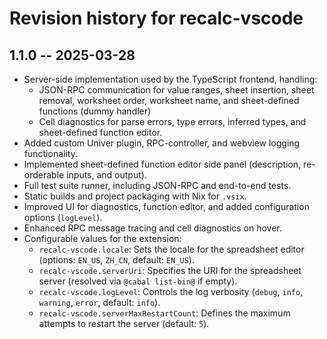 # Revision history for recalc-vscode

## 1.1.0 -- 2025-03-28

* Server-side implementation used by the TypeScript frontend, handling:
  * JSON-RPC communication for value ranges, sheet insertion, sheet removal,
    worksheet order, worksheet name, and sheet-defined functions (dummy
handler)
  * Cell diagnostics for parse errors, type errors, inferred types, and
    sheet-defined function editor.
* Added custom Univer plugin, RPC-controller, and webview logging
  functionality.
* Implemented sheet-defined function editor side panel (description,
  re-orderable inputs, and output).
* Full test suite runner, including JSON-RPC and end-to-end tests.
* Static builds and project packaging with Nix for `.vsix`.
* Improved UI for diagnostics, function editor, and added configuration options
  (`logLevel`).
* Enhanced RPC message tracing and cell diagnostics on hover.
* Configurable values for the extension:
  * `recalc-vscode.locale`: Sets the locale for the spreadsheet editor
    (options: `EN_US`, `ZH_CN`, default: `EN_US`).
  * `recalc-vscode.serverUri`: Specifies the URI for the spreadsheet server
    (resolved via `@cabal list-bin@` if empty).
  * `recalc-vscode.logLevel`: Controls the log verbosity
    (`debug`, `info`, `warning`, `error`, default: `info`).
  * `recalc-vscode.serverMaxRestartCount`: Defines the maximum attempts to
    restart the server (default: `5`).
